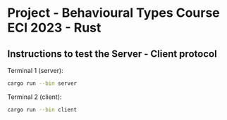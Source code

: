 # Project - Behavioural Types Course ECI 2023 - Rust

## Instructions to test the Server - Client protocol

Terminal 1 (server):

```bash
cargo run --bin server
```

Terminal 2 (client):

```bash
cargo run --bin client
```

